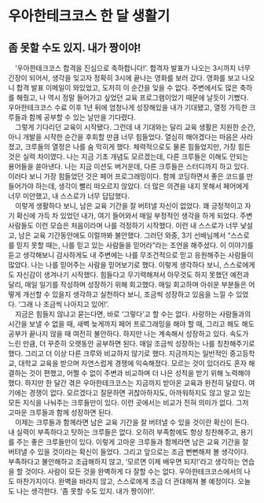 # 우아한테크코스 한 달 생활기 
## 좀 못할 수도 있지. 내가 짱이야!

 ‘우아한테크코스 합격을 진심으로 축하합니다!’. 합격자 발표가 나오는 3시까지 너무 긴장이 되어서, 생각을 잊고자 정확히 3시에 끝나는 영화를 보러 갔다. 영화를 보고 나오니 합격 발표 이메일이 와있었고, 도저히 이 순간을 잊을 수 없다. 주변에서도 많은 축하를 해줬고, 나 역시 정말 들어가고 싶었던 교육 프로그램이었기 때문에 날듯이 기뻤다. 우아한테크코스 수료 이후 1년 뒤에 엄청나게 성장해있을 내가 기대됐고, 열정 가득한 크루들과 함께 공부할 수 있는 날만을 기다렸다.
<br>
 그렇게 기다리던 교육이 시작됐다. 그런데 내 기대와는 달리 교육 생활은 지원한 순간, 아니 개발을 시작한 순간을 후회할 만큼 너무 힘들었다. 열심히 해야겠다는 마음은 사라졌고, 크루들의 열정은 나를 숨 막히게 했다. 체력적으로도 물론 힘들었지만, 가장 힘든 것은 실력 차이였다. 나는 지금 기초 개념도 모르겠는데, 다른 크루들은 이해도 안되는 용어들을 쏟아낸다. 나는 지금 미션도 버거운데, 다른 크루들은 스터디까지 하고 있다. 이러다 보니 가장 힘들었던 것은 페어 프로그래밍이다. 함께 코딩하면서 좋은 코드를 만들어가야 하는데, 생각이 빨리 떠오르지 않았다. 더 많은 의견을 내지 못해서 페어에게 너무 미안했고, 내 스스로가 너무 답답했다.
<br>
 이렇게 생활하다 보니, 남은 교육 기간을 잘 버텨낼 자신이 없었다. 꽤 긍정적이고 자기 확신에 가득 차 있었던 내가, 여기 들어와서 매일 부정적인 생각을 하게 되었다. 주변 사람들도 이런 모습은 처음이라며 나를 걱정하기 시작했다. 이런 내 스스로가 너무 낯설고, 남은 교육 기간동안에도 이럴까봐 불안했다. 그러던 와중, 3기 선배님께서 “스스로를 믿지 못할 때는, 나를 믿고 있는 사람들을 믿어라”라는 조언을 해주셨다. 이 이야기를 듣고 생각해보니 감사하게도 내 주변에는 나를 무조건적으로 믿고 응원해주는 사람들이 많았다. 나는 나를 믿어주는 사람을 믿어보기로 했다. 이렇게 생각하다 보니, 스스로에게도 자신감이 생겨나기 시작했다. 힘들다고 무기력해져서 아무것도 하지 못했던 예전과 달리, 매일 일기를 작성하며 성장하기 위해 회고했다. 매일 회고하며 아쉬운 부분들은 어떻게 개선할 수 있을지 생각하고 실천하다 보니, 조금씩 성장하고 있음을 느낄 수 있었다. ‘그래 나 조금씩 나아지고 있어!’.
<br>
 지금은 힘들지 않냐고 묻는다면, 바로 ‘그렇다’고 할 수는 없다. 사랑하는 사람들과의 시간을 보낼 수 없을 때, 새벽 늦게까지 페어 프로그래밍을 해야 할 때, 그리고 해도 해도 공부가 끝나지 않을 때 여전히 불안하다. 하지만 나는 계속해서 성장하고 있다. 속도가 느린 만큼, 더 꾸준히 오랫동안 공부하면 된다. 매일 조금씩 성장하는 나를 칭찬해주기로 했다. 그리고 더 이상 다른 크루와 비교하지 않기로 했다. 지금까지는 일반적인 중고등학교, 대학교 교육을 받으며 자연스럽게 경쟁에 익숙해졌다. 모르는 것이 있더라도 혼자 해결하는 것이 편했고, 어쩔 수 없이 주변과 비교하며 더 나은 성적을 받기 위해 노력해야 했다. 하지만 한 달간 겪은 우아한테크코스는 지금까지 받아온 교육과 완전히 달랐다. 여기에는 경쟁이 없다. 모르겠다고 질문하면 귀찮아하지도, 아까워하지도 않고 알고 있는 모든 지식을 나눠주는 크루들만이 있다. 이런 곳에서는 비교가 전혀 의미가 없다. 그저 고마운 크루들과 함께 성장하면 된다.
<br>
 이제는 크루들과 함께라면 남은 교육 기간을 잘 버텨낼 수 있을 것이란 확신이 든다. 내 실력이 부족하다고 탓하는 크루들은 없다. 오히려 부족함에도 항상 칭찬해주고, 용기를 주는 좋은 크루들만이 있다. 이렇게 고마운 크루들과 함께라면 남은 교육 기간을 잘 버텨낼 수 있을 것이라는 확신이 들었다. 그리고 앞으로는 조금 뻔뻔해져 볼 생각이다. 부족하다고 불안해하고 조급해하지 않고, ‘모르면 이제 배우면 되지!’라고 생각하는 연습을 할 것이다. 사람이 모든 것을 완벽하게 다 잘할 수는 없다. 우아한테크코스에서의 나도 마찬가지이다. 완벽을 바라지 않고, 스스로에게 조금 더 관대해져 볼 예정이다. 오늘도 나는 생각한다. ‘좀 못할 수도 있지. 내가 짱이야!’.
